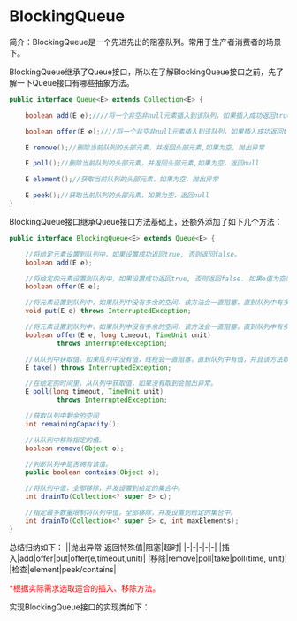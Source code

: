 # BlockingQueue


简介：BlockingQueue是一个先进先出的阻塞队列。常用于生产者消费者的场景下。

BlockingQueue继承了Queue接口，所以在了解BlockingQueue接口之前，先了解一下Queue接口有哪些抽象方法。

```java
public interface Queue<E> extends Collection<E> {

    boolean add(E e);////将一个非空非null元素插入到该队列，如果插入成功返回true,不成功抛出异常

    boolean offer(E e);////将一个非空非null元素插入到该队列，如果插入成功返回true,不成功返回false

    E remove();//删除当前队列的头部元素，并返回头部元素,如果为空，抛出异常

    E poll();//删除当前队列的头部元素，并返回头部元素,如果为空，返回null

    E element();//获取当前队列的头部元素，如果为空，抛出异常

    E peek();//获取当前队列的头部元素，如果为空，返回null
}
```


BlockingQueue接口继承Queue接口方法基础上，还额外添加了如下几个方法：
```java
public interface BlockingQueue<E> extends Queue<E> {

    //将给定元素设置到队列中，如果设置成功返回true, 否则返回false。
    boolean add(E e);

    //将给定的元素设置到队列中，如果设置成功返回true, 否则返回false. 如果e值为空则抛出空指针异常。
    boolean offer(E e);

    //将元素设置到队列中，如果队列中没有多余的空间，该方法会一直阻塞，直到队列中有多余的空间。
    void put(E e) throws InterruptedException;

    //将元素设置到队列中，如果队列中没有多余的空间，该方法会一直阻塞，直到队列中有多余的空间。
    boolean offer(E e, long timeout, TimeUnit unit)
            throws InterruptedException;

    //从队列中获取值。如果队列中没有值，线程会一直阻塞，直到队列中有值，并且该方法取得了该值。
    E take() throws InterruptedException;

    //在给定的时间里，从队列中获取值，如果没有取到会抛出异常。
    E poll(long timeout, TimeUnit unit)
            throws InterruptedException;

    //获取队列中剩余的空间
    int remainingCapacity();

    //从队列中移除指定的值。
    boolean remove(Object o);

    //判断队列中是否拥有该值。
    public boolean contains(Object o);

    //将队列中值，全部移除，并发设置到给定的集合中。
    int drainTo(Collection<? super E> c);

    //指定最多数量限制将队列中值，全部移除，并发设置到给定的集合中。
    int drainTo(Collection<? super E> c, int maxElements);
}

```

总结归纳如下：
||抛出异常|返回特殊值|阻塞|超时|
|-|-|-|-|-|
|插入|add|offer|put|offer(e,timeout,unit)|
|移除|remove|poll|take|poll(time, unit)|
|检查|element|peek/contains|


<font color="red">*根据实际需求选取适合的插入、移除方法。</font>


实现BlockingQueue接口的实现类如下：
